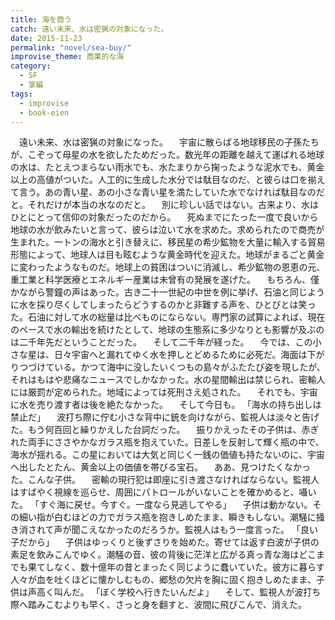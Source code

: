 ```yaml
---
title: 海を商う
catch: 遠い未来、水は密猟の対象になった。
date: 2015-11-23
permalink: "novel/sea-buy/"
improvise_theme: 商業的な海
category:
  - SF
  - 掌編
tags:
  - improvise
  - book-eien
---
```


　遠い未来、水は密猟の対象になった。
　宇宙に散らばる地球移民の子孫たちが、こぞって母星の水を欲したためだった。数光年の距離を越えて運ばれる地球の水は、たとえつまらない雨水でも、水たまりから掬ったような泥水でも、黄金以上の高値がついた。人工的に生成した水分では駄目なのだ、と彼らは口を揃えて言う。あの青い星、あの小さな青い星を満たしていた水でなければ駄目なのだと。それだけが本当の水なのだと。
　別に珍しい話ではない。古来より、水はひとにとって信仰の対象だったのだから。
　死ぬまでにたった一度で良いから地球の水が飲みたいと言って、彼らは泣いて水を求めた。求められたので商売が生まれた。一トンの海水と引き替えに、移民星の希少鉱物を大量に輸入する貿易形態によって、地球人は目も眩むような黄金時代を迎えた。地球がまるごと黄金に変わったようなものだ。地球上の貧困はついに消滅し、希少鉱物の恩恵の元、重工業と科学医療とエネルギー産業は未曾有の発展を遂げた。
　もちろん、僅かながら警鐘の声はあった。古き二十一世紀の中世を例に挙げ、石油と同じように水を採り尽くしてしまったらどうするのかと非難する声を、ひとびとは笑った。石油に対して水の総量は比べものにならない。専門家の試算によれば、現在のペースで水の輸出を続けたとして、地球の生態系に多少なりとも影響が及ぶのは二千年先だということだった。
　そして二千年が経った。
　今では、この小さな星は、日々宇宙へと漏れてゆく水を押しとどめるために必死だ。海面は下がりつづけている。かつて海中に没したいくつもの島々がふたたび姿を現したが、それはもはや悲痛なニュースでしかなかった。水の星間輸出は禁じられ、密輸人には厳罰が定められた。地域によっては死刑さえ処された。
　それでも、宇宙に水を売り渡す者は後を絶たなかった。
　そして今日も。
「海水の持ち出しは禁止だ」
　波打ち際に佇む小さな背中に銃を向けながら、監視人は淡々と告げた。もう何百回と繰りかえした台詞だった。
　振りかえったその子供は、赤ぎれた両手にささやかなガラス瓶を抱えていた。日差しを反射して輝く瓶の中で、海水が揺れる。この星においては大気と同じく一銭の価値も持たないのに、宇宙へ出したとたん、黄金以上の価値を帯びる宝石。
　ああ、見つけたくなかった。こんな子供。
　密輸の現行犯は即座に引き渡さなければならない。監視人はすばやく視線を巡らせ、周囲にパトロールがいないことを確かめると、囁いた。
「すぐ海に戻せ。今すぐ。一度なら見逃してやる」
　子供は動かない。その細い指が白むほどの力でガラス瓶を抱きしめたまま、瞬きもしない。潮騒に掻き消されて声が聞こえなかったのだろうか。監視人はもう一度言った。
「良い子だから」
　子供はゆっくりと後ずさりを始めた。寄せては返す白波が子供の素足を飲みこんでゆく。潮騒の音、彼の背後に茫洋と広がる真っ青な海はどこまでも果てしなく、数十億年の昔とまったく同じように蠢いていた。彼方に暮らす人々が血を吐くほどに懐かしむもの、郷愁の欠片を胸に固く抱きしめたまま、子供は声高く叫んだ。
「ぼく学校へ行きたいんだよ」
　そして、監視人が波打ち際へ踏みこむよりも早く、さっと身を翻すと、波間に飛びこんで、消えた。